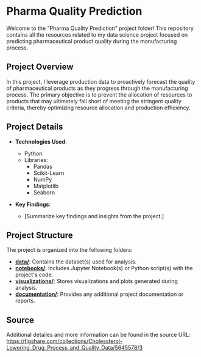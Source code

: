 # Pharma Quality Prediction

Welcome to the "Pharma Quality Prediction" project folder! This repository contains all the resources related to my data science project focused on predicting pharmaceutical product quality during the manufacturing process.

## Project Overview

In this project, I leverage production data to proactively forecast the quality of pharmaceutical products as they progress through the manufacturing process. The primary objective is to prevent the allocation of resources to products that may ultimately fall short of meeting the stringent quality criteria, thereby optimizing resource allocation and production efficiency.

## Project Details

- **Technologies Used**:
  - Python
  - Libraries:
    - Pandas
    - Scikit-Learn
    - NumPy
    - Matplotlib
    - Seaborn

- **Key Findings**:
  - [Summarize key findings and insights from the project.]

## Project Structure

The project is organized into the following folders:

- [**data/**](data/): Contains the dataset(s) used for analysis.
- [**notebooks/**](notebooks/): Includes Jupyter Notebook(s) or Python script(s) with the project's code.
- [**visualizations/**](visualizations/): Stores visualizations and plots generated during analysis.
- [**documentation/**](documentation/): Provides any additional project documentation or reports.

## Source

Additional detailes and more information can be found in the source URL:
https://figshare.com/collections/Cholessterol-Lowering_Drug_Process_and_Quality_Data/5645578/3
